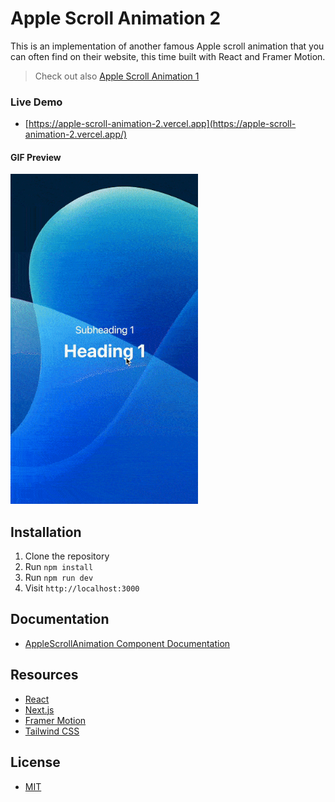 # Apple Scroll Animation 2

This is an implementation of another famous Apple scroll animation that you can often find on their website, this time built with React and Framer Motion.

> Check out also [Apple Scroll Animation 1](https://github.com/emanuelefavero/apple-scroll-animation)

### Live Demo

- [https://apple-scroll-animation-2.vercel.app](https://apple-scroll-animation-2.vercel.app/)

#### GIF Preview

<img src="apple-scroll-animation-2.gif" alt="screenshot" width="300">

## Installation

1. Clone the repository
2. Run `npm install`
3. Run `npm run dev`
4. Visit `http://localhost:3000`

## Documentation

- [AppleScrollAnimation Component Documentation](DOCUMENTATION.md)

## Resources

- [React](https://reactjs.org/)
- [Next.js](https://nextjs.org/)
- [Framer Motion](https://www.framer.com/motion/)
- [Tailwind CSS](https://tailwindcss.com/)

## License

- [MIT](LICENSE.md)
